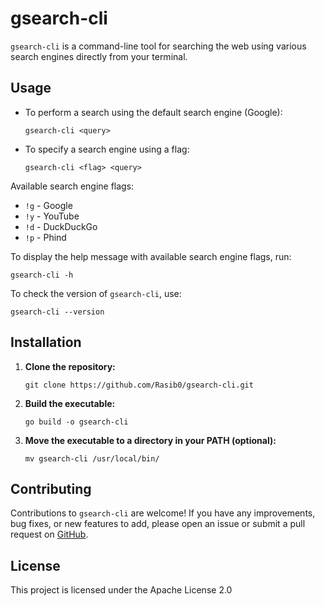 # gsearch-cli

`gsearch-cli` is a command-line tool for searching the web using various search engines directly from your terminal.

## Usage

- To perform a search using the default search engine (Google):

   ```
   gsearch-cli <query>
   ```

- To specify a search engine using a flag:

   ```
   gsearch-cli <flag> <query>
   ```

Available search engine flags:

- `!g` - Google
- `!y` - YouTube
- `!d` - DuckDuckGo
- `!p` - Phind

To display the help message with available search engine flags, run:

```
gsearch-cli -h
```

To check the version of `gsearch-cli`, use:

```
gsearch-cli --version
```

## Installation

1. **Clone the repository:**

   ```
   git clone https://github.com/Rasib0/gsearch-cli.git
   ```

2. **Build the executable:**

   ```
   go build -o gsearch-cli
   ```

3. **Move the executable to a directory in your PATH (optional):**

   ```
   mv gsearch-cli /usr/local/bin/
   ```

## Contributing

Contributions to `gsearch-cli` are welcome! If you have any improvements, bug fixes, or new features to add, please open an issue or submit a pull request on [GitHub](https://github.com/Rasib0/gsearch-cli).

## License

This project is licensed under the Apache License 2.0
